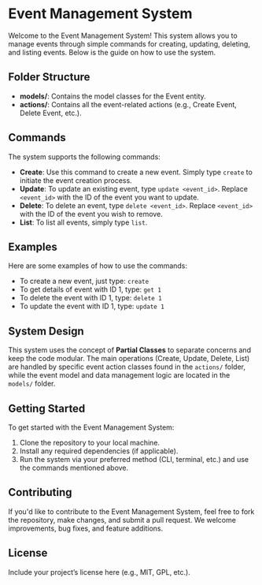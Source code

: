 <!DOCTYPE html>
<html lang="en">
<head>
    <meta charset="UTF-8">
    <meta name="viewport" content="width=device-width, initial-scale=1.0">

</head>
<body>

<h1>Event Management System</h1>

<p>Welcome to the Event Management System! This system allows you to manage events through simple commands for creating, updating, deleting, and listing events. Below is the guide on how to use the system.</p>

<h2>Folder Structure</h2>
<ul>
    <li><strong>models/</strong>: Contains the model classes for the Event entity.</li>
    <li><strong>actions/</strong>: Contains all the event-related actions (e.g., Create Event, Delete Event, etc.).</li>
</ul>

<h2>Commands</h2>
<p>The system supports the following commands:</p>

<ul>
    <li><strong>Create</strong>: Use this command to create a new event. Simply type <code>create</code> to initiate the event creation process.</li>
    <li><strong>Update</strong>: To update an existing event, type <code>update &lt;event_id&gt;</code>. Replace <code>&lt;event_id&gt;</code> with the ID of the event you want to update.</li>
    <li><strong>Delete</strong>: To delete an event, type <code>delete &lt;event_id&gt;</code>. Replace <code>&lt;event_id&gt;</code> with the ID of the event you wish to remove.</li>
    <li><strong>List</strong>: To list all events, simply type <code>list</code>.</li>
</ul>

<h2>Examples</h2>
<p>Here are some examples of how to use the commands:</p>

<ul>
    <li>To create a new event, just type: <code>create</code></li>
    <li>To get details of event with ID 1, type: <code>get 1</code></li>
    <li>To delete the event with ID 1, type: <code>delete 1</code></li>
    <li>To update the event with ID 1, type: <code>update 1</code></li>
</ul>

<h2>System Design</h2>
<p>This system uses the concept of <strong>Partial Classes</strong> to separate concerns and keep the code modular. The main operations (Create, Update, Delete, List) are handled by specific event action classes found in the <code>actions/</code> folder, while the event model and data management logic are located in the <code>models/</code> folder.</p>

<h2>Getting Started</h2>
<p>To get started with the Event Management System:</p>
<ol>
    <li>Clone the repository to your local machine.</li>
    <li>Install any required dependencies (if applicable).</li>
    <li>Run the system via your preferred method (CLI, terminal, etc.) and use the commands mentioned above.</li>
</ol>

<h2>Contributing</h2>
<p>If you'd like to contribute to the Event Management System, feel free to fork the repository, make changes, and submit a pull request. We welcome improvements, bug fixes, and feature additions.</p>

<h2>License</h2>
<p>Include your project’s license here (e.g., MIT, GPL, etc.).</p>

</body>
</html>
